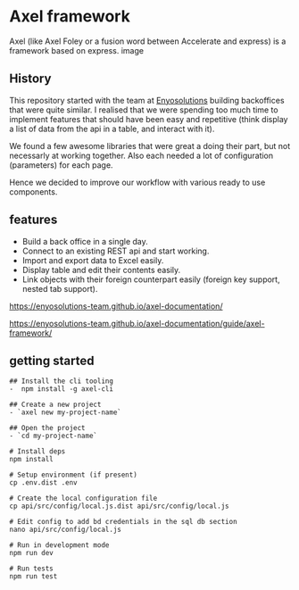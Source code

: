 # Axel framework
Axel (like Axel Foley or a fusion word between Accelerate and express) is a framework based on express. image

## History
This repository started with the team at [Enyosolutions](https://www.enyosolutions.com) building backoffices that were quite similar.
I realised that we were spending too much time to implement features that should have been easy and repetitive (think display a list of data from the api in a table, and interact with it).

We found a few awesome libraries that were great a doing their part, but not necessarly at working together.
Also each needed a lot of configuration (parameters) for each page.

Hence we decided to improve our workflow with various ready to use components.

## features

- Build a back office in a single day.
- Connect to an existing REST api and start working.
- Import and export data to Excel easily.
- Display table and edit their contents easily.
- Link objects with their foreign counterpart easily (foreign key support, nested tab support).


https://enyosolutions-team.github.io/axel-documentation/

https://enyosolutions-team.github.io/axel-documentation/guide/axel-framework/


## getting started

```
## Install the cli tooling
-  npm install -g axel-cli

## Create a new project
- `axel new my-project-name`

## Open the project
- `cd my-project-name`

# Install deps
npm install

# Setup environment (if present)
cp .env.dist .env

# Create the local configuration file
cp api/src/config/local.js.dist api/src/config/local.js

# Edit config to add bd credentials in the sql db section
nano api/src/config/local.js

# Run in development mode
npm run dev

# Run tests
npm run test
```
